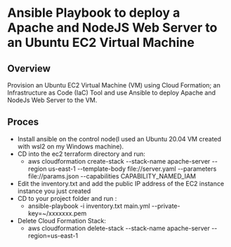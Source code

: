 # Ansible Playbook to deploy a Apache and NodeJS Web Server to an Ubuntu EC2 Virtual Machine
## Overview
Provision an Ubuntu EC2 Virtual Machine (VM) using Cloud Formation; an Infrastructure as Code (IaC) Tool and use Ansible to deploy Apache and NodeJs Web Server to the VM.
## Proces
- Install ansible on the control node(I used an Ubuntu 20.04 VM created with wsl2 on my Windows machine).
- CD into the ec2 terraform directory and run:
  - aws cloudformation create-stack  --stack-name apache-server --region us-east-1 --template-body file://server.yaml --parameters file://params.json --capabilities CAPABILITY_NAMED_IAM
- Edit the inventory.txt and add the public IP address of the EC2 instance instance you just created
- CD to your project folder and run :
  - ansible-playbook -i inventory.txt main.yml --private-key=~/xxxxxxx.pem
- Delete Cloud Formation Stack:
  - aws cloudformation delete-stack --stack-name apache-server --region=us-east-1
